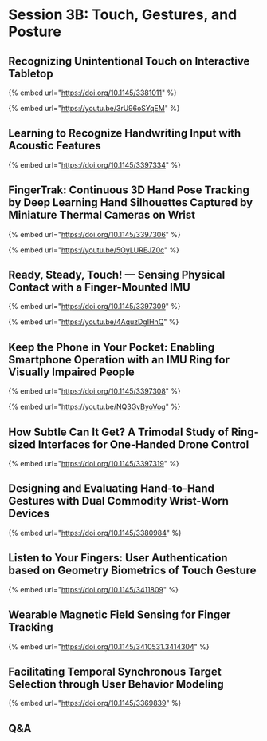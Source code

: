 # Session 3B: Touch, Gestures, and Posture

## Recognizing Unintentional Touch on Interactive Tabletop

{% embed url="https://doi.org/10.1145/3381011" %}

{% embed url="https://youtu.be/3rU96oSYqEM" %}

## Learning to Recognize Handwriting Input with Acoustic Features

{% embed url="https://doi.org/10.1145/3397334" %}

## FingerTrak: Continuous 3D Hand Pose Tracking by Deep Learning Hand Silhouettes Captured by Miniature Thermal Cameras on Wrist

{% embed url="https://doi.org/10.1145/3397306" %}

{% embed url="https://youtu.be/5OyLUREJZ0c" %}

## Ready, Steady, Touch! — Sensing Physical Contact with a Finger-Mounted IMU

{% embed url="https://doi.org/10.1145/3397309" %}

{% embed url="https://youtu.be/4AquzDgIHnQ" %}

## Keep the Phone in Your Pocket: Enabling Smartphone Operation with an IMU Ring for Visually Impaired People

{% embed url="https://doi.org/10.1145/3397308" %}

{% embed url="https://youtu.be/NQ3GvByoVog" %}

## How Subtle Can It Get? A Trimodal Study of Ring-sized Interfaces for One-Handed Drone Control

{% embed url="https://doi.org/10.1145/3397319" %}

## Designing and Evaluating Hand-to-Hand Gestures with Dual Commodity Wrist-Worn Devices

{% embed url="https://doi.org/10.1145/3380984" %}

## Listen to Your Fingers: User Authentication based on Geometry Biometrics of Touch Gesture

{% embed url="https://doi.org/10.1145/3411809" %}

## Wearable Magnetic Field Sensing for Finger Tracking

{% embed url="https://doi.org/10.1145/3410531.3414304" %}

## Facilitating Temporal Synchronous Target Selection through User Behavior Modeling

{% embed url="https://doi.org/10.1145/3369839" %}

## Q&A

